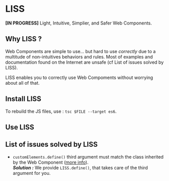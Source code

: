 # LISS
**[IN PROGRESS]** Light, Intuitive, Simplier, and Safer Web Components.

## Why LISS ?

Web Components are simple to use... but hard to use *correctly* due to a multitude of non-intuitives behaviors and rules. Most of examples and documentation found on the Internet are unsafe (cf List of issues solved by LISS).

LISS enables you to correctly use Web Compoments without worrying about all of that.

## Install LISS

To rebuild the JS files, use : `tsc $FILE --target es6`.

## Use LISS

## List of issues solved by LISS

- `customElements.define()` third argument must match the class inherited by the Web Component ([more info](https://developer.mozilla.org/en-US/docs/Web/API/CustomElementRegistry/define)).<br/>
***Solution :*** We provide `LISS.define()`, that takes care of the third argument for you.